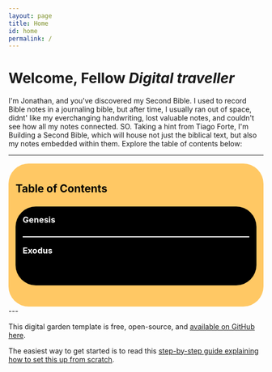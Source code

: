 ```yaml
---
layout: page
title: Home
id: home
permalink: /
---
```


# Welcome, Fellow _Digital traveller_

I'm Jonathan, and you've discovered my Second Bible. I used to record Bible notes in a journaling bible, but after time, I usually ran out of space, didnt' like my everchanging handwriting, lost valuable notes, and couldn't see how all my notes connected. SO. Taking a hint from Tiago Forte, I'm Building a Second Bible, which will house not just the biblical text, but also my notes embedded within them. Explore the table of contents below:

---
<div style="padding: .5em 1em 3em 1em; margin-top: 1rem; background: #ffc864; color: #000; border-radius: 2.5rem;">
  <h2>Table of Contents</h2>
  <div style="padding: 0em 1em 3em 1em; margin-top: 1rem; background: #000; color: #fff; border-radius: 2.5rem;">
    <h3 style="padding-top: 1em;">Genesis</h3>
    <h3 style="border-top: 2px solid; padding-top: 1em;">Exodus</h3>
  </div>
</div>
---


This digital garden template is free, open-source, and [available on GitHub here](https://github.com/maximevaillancourt/digital-garden-jekyll-template).

The easiest way to get started is to read this [step-by-step guide explaining how to set this up from scratch](https://maximevaillancourt.com/blog/setting-up-your-own-digital-garden-with-jekyll).

<style>
  .wrapper {
    max-width: 46em;
  }
</style>
